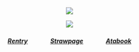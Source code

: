 ⠀<div align="center">


![](https://komarev.com/ghpvc/?username=DivineMachinery&color=FF7F51&style=plastic&label=Visitors+!&base=1730)


![](https://files.catbox.moe/4c8b25.gif)
##### [Rentry](https://rentry.co/FujiwaranoMoku)ㅤㅤㅤㅤ[Strawpage](https://medangel.straw.page/)ㅤㅤㅤㅤ[Atabook](https://lampert.atabook.org/)
